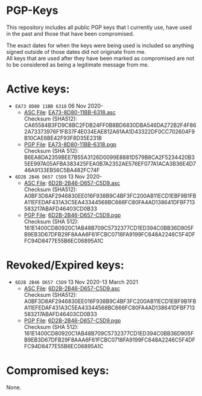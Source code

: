 # PGP-Keys

This repository includes all public PGP keys that I currently use, have used in the past and those that have been compromised.  
  
The exact dates for when the keys were being used is included so anything signed outside of those dates did not originate from me.  
All keys that are used after they have been marked as compromised are not to be considered as being a legitimate message from me.  


# Active keys:

- `EA73 8D80 11BB 6318` 06 Nov 2020-
	- [ASC File](https://github.com/daylamtayari/PGP-Keys/tree/master/Key_Files/EA73-8D80-11BB-6318.asc "ASC File"): [EA73-8D80-11BB-6318.asc](https://raw.github.com/daylamtayari/PGP-Keys/master/Key_Files/EA73-8D80-11BB-6318.asc "EA73-8D80-11BB-6318.asc")  
		Checksum (SHA512): CA65584B3FD9C8BC2FDB24FF0B8BD6830DBA546DA272B2F4F862A73373976F1FB37F4E034EAE812A61AA1D43322DF0CC702604F9B10CAE6BE42F93F8D35E231B
	- [PGP File](http:/http://https://github.com/daylamtayari/PGP-Keys/tree/master/Key_Files/EA73-8D80-11BB-6318.pgp "PGP File"): [EA73-8D80-11BB-6318.pgp](https://github.com/daylamtayari/PGP-Keys/tree/master/Key_Files/EA73-8D80-11BB-6318.pgp "EA73-8D80-11BB-6318.pgp")  
		Checksum (SHA 512): B6EA8DA2359BEE7B55A3126D0099E8881D579B8CA2F5234420B35EE997A05AFBA383425FEA0B7A2352AE576EF077A1ACA3B36E4D746A9133EB56C5BA482FC74F
- `6D2B 2B46 D657 C5D9` 13 Nov 2020-
	- [ASC File](https://github.com/daylamtayari/PGP-Keys/tree/master/Key_Files/6D2B-2B46-D657-C5D9.asc "ASC File"): [6D2B-2B46-D657-C5D9.asc](https://raw.github.com/daylamtayari/PGP-Keys/master/Key_Files/6D2B-2B46-D657-C5D9.asc "6D2B-2B46-D657-C5D9.asc")  
		Checksum (SHA512): A0BF3D8AF2946830EE016F938B9C4BF3FC200AB11ECD1EBF9B1FBA11EFEDAF431A3C5EA43344568BC666FC80FA4AD138641DFBF713583217ABAFD46403CD0B33
	- [PGP File](http:/http://https://github.com/daylamtayari/PGP-Keys/tree/master/Key_Files/6D2B-2B46-D657-C5D9.pgp "PGP File"): [6D2B-2B46-D657-C5D9.pgp](https://github.com/daylamtayari/PGP-Keys/tree/master/Key_Files/6D2B-2B46-D657-C5D9.pgp "6D2B-2B46-D657-C5D9.pgp")  
		Checksum (SHA 512): 161E1400CD80920C1AB48B709C5732377CD1ED394C0BB36D905FB9EB3D67DFB29F8AAA6F61FCBC0718FA9199FC648A2246C5F4DFFC94D8477E55B6EC06895A1C

# Revoked/Expired keys:

- `6D2B 2B46 D657 C5D9` 13 Nov 2020-13 March 2021
	- [ASC File](https://github.com/daylamtayari/PGP-Keys/tree/master/Key_Files/6D2B-2B46-D657-C5D9.asc "ASC File"): [6D2B-2B46-D657-C5D9.asc](https://raw.github.com/daylamtayari/PGP-Keys/master/Key_Files/6D2B-2B46-D657-C5D9.asc "6D2B-2B46-D657-C5D9.asc")  
		Checksum (SHA512): A0BF3D8AF2946830EE016F938B9C4BF3FC200AB11ECD1EBF9B1FBA11EFEDAF431A3C5EA43344568BC666FC80FA4AD138641DFBF713583217ABAFD46403CD0B33
	- [PGP File](http:/http://https://github.com/daylamtayari/PGP-Keys/tree/master/Key_Files/6D2B-2B46-D657-C5D9.pgp "PGP File"): [6D2B-2B46-D657-C5D9.pgp](https://raw.github.com/daylamtayari/PGP-Keys/master/Key_Files/6D2B-2B46-D657-C5D9.pgp "6D2B-2B46-D657-C5D9.pgp")  
		Checksum (SHA 512): 161E1400CD80920C1AB48B709C5732377CD1ED394C0BB36D905FB9EB3D67DFB29F8AAA6F61FCBC0718FA9199FC648A2246C5F4DFFC94D8477E55B6EC06895A1C

# Compromised keys:

None.
